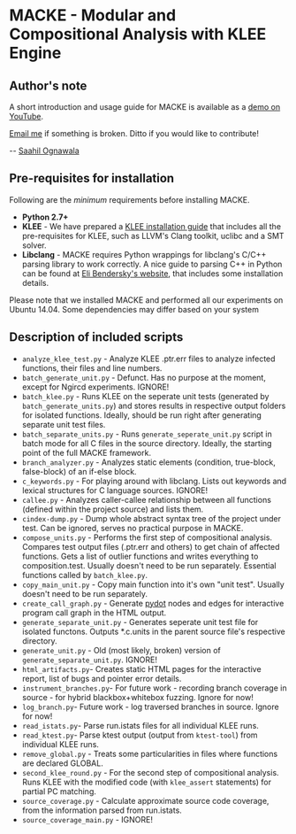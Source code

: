 MACKE - Modular and Compositional Analysis with KLEE Engine
===

Author's note
---

A short introduction and usage guide for MACKE is available as a [demo on YouTube](https://www.youtube.com/watch?v=icC3jc3mHEU). 

[Email me](mailto:ognawala@in.tum.de) if something is broken. Ditto if you would like to contribute! 

-- [Saahil Ognawala](https://www.i22.in.tum.de/index.php?id=31&L=1)

Pre-requisites for installation
---
Following are the *minimum* requirements before installing MACKE. 

- **Python 2.7+**
-  **KLEE** - We have prepared a [KLEE installation guide](https://github.com/tum-i22/macke/blob/master/KLEE.md) that includes all the pre-requisites for KLEE, such as LLVM's Clang toolkit, uclibc and a SMT solver. 
- **Libclang** - MACKE requires Python wrappings for libclang's C/C++ parsing library to work correctly. A nice guide to parsing C++ in Python can be found at [Eli Bendersky's website](http://eli.thegreenplace.net/2011/07/03/parsing-c-in-python-with-clang), that includes some installation details. 

Please note that we installed MACKE and performed all our experiments on Ubuntu 14.04. Some dependencies may differ based on your system

Description of included scripts
---
+ `analyze_klee_test.py` - Analyze KLEE .ptr.err files to analyze infected functions, their files and line numbers.
+ `batch_generate_unit.py` - Defunct. Has no purpose at the moment, except for Ngircd experiments. IGNORE! 
+ `batch_klee.py` - Runs KLEE on the seperate unit tests (generated by `batch_generate_units.py`) and stores results in respective output folders for isolated functions. Ideally, should be run right after generating separate unit test files. 
+ `batch_separate_units.py` - Runs `generate_seperate_unit.py` script in batch mode for all C files in the source directory. Ideally, the starting point of the full MACKE framework. 
+ `branch_analyzer.py` - Analyzes static elements (condition, true-block, false-block) of an if-else block. 
+ `c_keywords.py` - For playing around with libclang. Lists out keywords and lexical structures for C language sources. IGNORE!
+ `callee.py` - Analyzes caller-callee relationship between all functions (defined within the project source) and lists them. 
+ `cindex-dump.py` - Dump whole abstract syntax tree of the project under test. Can be ignored, serves no practical purpose in MACKE. 
+ `compose_units.py` - Performs the first step of compositional analysis. Compares test output files (.ptr.err and others) to get chain of affected functions. Gets a list of outlier functions and writes everything to composition.test. Usually doesn't need to be run separately. Essential functions called by `batch_klee.py`. 
+ `copy_main_unit.py` - Copy main function into it's own "unit test". Usually doesn't need to be run separately. 
+ `create_call_graph.py` - Generate [pydot]([https://pypi.python.org/pypi/pydot]) nodes and edges for interactive program call graph in the HTML output. 
+ `generate_separate_unit.py` - Generates seperate unit test file for isolated functons. Outputs *.c.units in the parent source file's respective directory. 
+ `generate_unit.py` - Old (most likely, broken) version of `generate_separate_unit.py`. IGNORE!
+ `html_artifacts.py`- Creates static HTML pages for the interactive report, list of bugs and pointer error details. 
+ `instrument_branches.py`- For future work  - recording branch coverage in source - for hybrid blackbox+whitebox fuzzing. Ignore for now! 
+ `log_branch.py`- Future work - log traversed branches in source. Ignore for now!
+ `read_istats.py`- Parse run.istats files for all individual KLEE runs. 
+ `read_ktest.py`- Parse ktest output (output from `ktest-tool`) from individual KLEE runs. 
+ `remove_global.py` - Treats some particularities in files where functions are declared GLOBAL. 
+ `second_klee_round.py` - For the second step of compositional analysis. Runs KLEE with the modified code (with `klee_assert` statements) for partial PC matching. 
+ `source_coverage.py` - Calculate approximate source code coverage, from the information parsed from run.istats. 
+ `source_coverage_main.py` - IGNORE!
